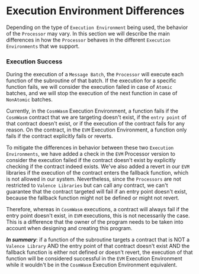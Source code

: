 # Execution Environment Differences

Depending on the type of `Execution Environment` being used, the behavior of the `Processor` may vary. In this section we will describe the main differences in how the `Processor` behaves in the different `Execution Environments` that we support.

### Execution Success

During the execution of a `Message Batch`, the `Processor` will execute each function of the subroutine of that batch. If the execution for a specific function fails, we will consider the execution failed in case of `Atomic` batches, and we will stop the execution of the next function in case of `NonAtomic` batches.

Currently, in the `CosmWasm` Execution Environment, a function fails if the `CosmWasm` contract that we are targeting doesn't exist, if the `entry point` of that contract doesn't exist, or if the execution of the contract fails for any reason. On the contract, in the `EVM` Execution Environment, a function only fails if the contract explicitly fails or reverts.

To mitigate the differences in behavior between these two `Execution Environments`, we have added a check in the `EVM` Processor version to consider the execution failed if the contract doesn't exist by explicitly checking if the contract indeed exists. We've also added a revert in our `EVM` libraries if the execution of the contract enters the fallback function, which is not allowed in our system. Nevertheless, since the `Processors` are not restricted to `Valence Libraries` but can call any contract, we can't guarantee that the contract targeted will fail if an entry point doesn't exist, because the fallback function might not be defined or might not revert.

Therefore, whereas in `CosmWasm` executions, a contract will always fail if the entry point doesn't exist, in `EVM` executions, this is not necessarily the case. This is a difference that the owner of the program needs to be taken into account when designing and creating this program.

***In summary***: if a function of the subroutine targets a contract that is NOT a `Valence Library` AND the entry point of that contract doesn't exist AND the fallback function is either not defined or doesn't revert, the execution of that function will be considered successful in the `EVM` Execution Environment while it wouldn't be in the `CosmWasm` Execution Environment equivalent.

